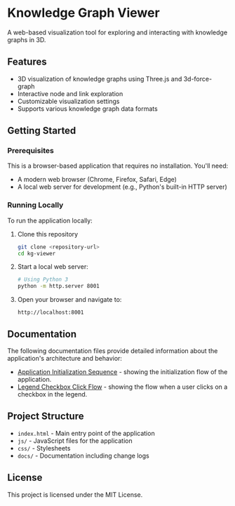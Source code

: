 # Knowledge Graph Viewer

A web-based visualization tool for exploring and interacting with knowledge graphs in 3D.

## Features

- 3D visualization of knowledge graphs using Three.js and 3d-force-graph
- Interactive node and link exploration
- Customizable visualization settings
- Supports various knowledge graph data formats

## Getting Started

### Prerequisites

This is a browser-based application that requires no installation. You'll need:

- A modern web browser (Chrome, Firefox, Safari, Edge)
- A local web server for development (e.g., Python's built-in HTTP server)

### Running Locally

To run the application locally:

1. Clone this repository
   ```bash
   git clone <repository-url>
   cd kg-viewer
   ```

2. Start a local web server:
   ```bash
   # Using Python 3
   python -m http.server 8001
   ```

3. Open your browser and navigate to:
   ```
   http://localhost:8001
   ```

## Documentation

The following documentation files provide detailed information about the application's architecture and behavior:

- [Application Initialization Sequence](docs/init_sequence.md) - showing the initialization flow of the application.
- [Legend Checkbox Click Flow](docs/legend_click_flow.md) - showing the flow when a user clicks on a checkbox in the legend.

## Project Structure

- `index.html` - Main entry point of the application
- `js/` - JavaScript files for the application
- `css/` - Stylesheets
- `docs/` - Documentation including change logs

## License

This project is licensed under the MIT License. 